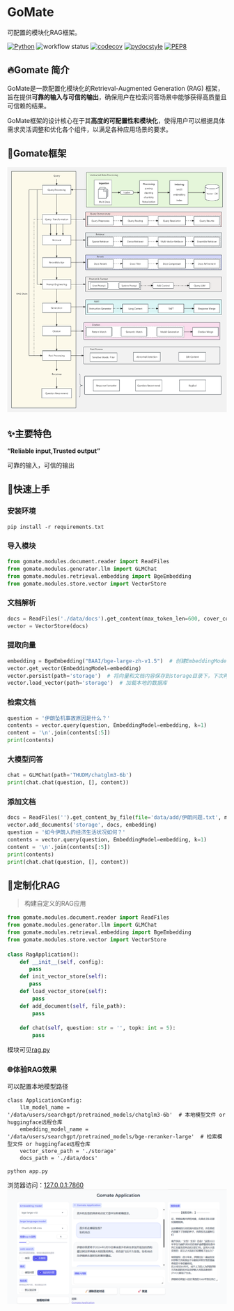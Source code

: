 # GoMate

可配置的模块化RAG框架。

[![Python](https://img.shields.io/badge/Python-3.10.0-3776AB.svg?style=flat)](https://www.python.org)
![workflow status](https://github.com/gomate-community/rageval/actions/workflows/makefile.yml/badge.svg)
[![codecov](https://codecov.io/gh/gomate-community/GoMate/graph/badge.svg?token=eG99uSM8mC)](https://codecov.io/gh/gomate-community/GoMate)
[![pydocstyle](https://img.shields.io/badge/pydocstyle-enabled-AD4CD3)](http://www.pydocstyle.org/en/stable/)
[![PEP8](https://img.shields.io/badge/code%20style-pep8-orange.svg)](https://www.python.org/dev/peps/pep-0008/)


## 🔥Gomate 简介
GoMate是一款配置化模块化的Retrieval-Augmented Generation (RAG) 框架，旨在提供**可靠的输入与可信的输出**，确保用户在检索问答场景中能够获得高质量且可信赖的结果。

GoMate框架的设计核心在于其**高度的可配置性和模块化**，使得用户可以根据具体需求灵活调整和优化各个组件，以满足各种应用场景的要求。

## 🔨Gomate框架
![framework.png](resources%2Fframework.png)
## ✨主要特色

**“Reliable input,Trusted output”**

可靠的输入，可信的输出

## 🚀快速上手

### 安装环境
```shell
pip install -r requirements.txt
```
### 导入模块
```python
from gomate.modules.document.reader import ReadFiles
from gomate.modules.generator.llm import GLMChat
from gomate.modules.retrieval.embedding import BgeEmbedding
from gomate.modules.store.vector import VectorStore
```
### 文档解析
```python
docs = ReadFiles('./data/docs').get_content(max_token_len=600, cover_content=150)
vector = VectorStore(docs)
```

### 提取向量

```python
embedding = BgeEmbedding("BAAI/bge-large-zh-v1.5")  # 创建EmbeddingModel
vector.get_vector(EmbeddingModel=embedding)
vector.persist(path='storage')  # 将向量和文档内容保存到storage目录下，下次再用就可以直接加载本地的数据库
vector.load_vector(path='storage')  # 加载本地的数据库
```

### 检索文档

```python
question = '伊朗坠机事故原因是什么？'
contents = vector.query(question, EmbeddingModel=embedding, k=1)
content = '\n'.join(contents[:5])
print(contents)
```

### 大模型问答
```python
chat = GLMChat(path='THUDM/chatglm3-6b')
print(chat.chat(question, [], content))
```

### 添加文档
```python
docs = ReadFiles('').get_content_by_file(file='data/add/伊朗问题.txt', max_token_len=600, cover_content=150)
vector.add_documents('storage', docs, embedding)
question = '如今伊朗人的经济生活状况如何？'
contents = vector.query(question, EmbeddingModel=embedding, k=1)
content = '\n'.join(contents[:5])
print(contents)
print(chat.chat(question, [], content))
```

## 🔧定制化RAG

> 构建自定义的RAG应用

```python
from gomate.modules.document.reader import ReadFiles
from gomate.modules.generator.llm import GLMChat
from gomate.modules.retrieval.embedding import BgeEmbedding
from gomate.modules.store.vector import VectorStore

class RagApplication():
    def __init__(self, config):
       pass
    def init_vector_store(self):
       pass
    def load_vector_store(self):
        pass
    def add_document(self, file_path):
        pass

    def chat(self, question: str = '', topk: int = 5):
        pass
```

模块可见[rag.py](gomate/applications/rag.py)


### 🌐体验RAG效果
可以配置本地模型路径
```text
class ApplicationConfig:
    llm_model_name = '/data/users/searchgpt/pretrained_models/chatglm3-6b'  # 本地模型文件 or huggingface远程仓库
    embedding_model_name = '/data/users/searchgpt/pretrained_models/bge-reranker-large'  # 检索模型文件 or huggingface远程仓库
    vector_store_path = './storage'
    docs_path = './data/docs'

```

```shell
python app.py
```
浏览器访问：[127.0.0.1:7860](127.0.0.1:7860)
![demo.png](resources%2Fdemo.png)